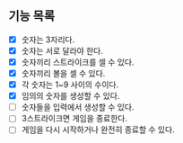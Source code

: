 ## 기능 목록

- [x] 숫자는 3자리다.
- [x] 숫자는 서로 달라야 한다.
- [x] 숫자끼리 스트라이크를 셀 수 있다.
- [x] 숫자끼리 볼을 셀 수 있다.
- [x] 각 숫자는 1~9 사이의 수이다.
- [x] 임의의 숫자를 생성할 수 있다.
- [ ] 숫자들을 입력에서 생성할 수 있다.
- [ ] 3스트라이크면 게임을 종료한다.
- [ ] 게임을 다시 시작하거나 완전히 종료할 수 있다.